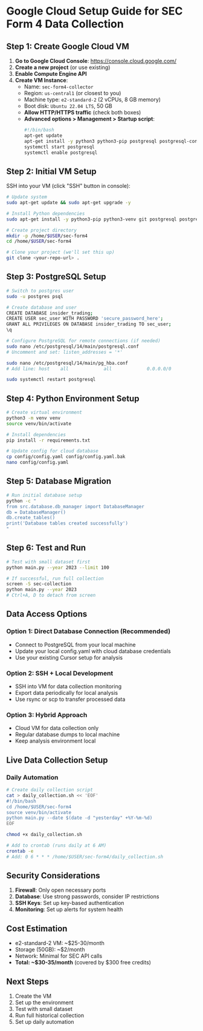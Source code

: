 # Google Cloud Setup Guide for SEC Form 4 Data Collection

## Step 1: Create Google Cloud VM

1. **Go to Google Cloud Console**: https://console.cloud.google.com/
2. **Create a new project** (or use existing)
3. **Enable Compute Engine API**
4. **Create VM Instance**:
   - Name: `sec-form4-collector`
   - Region: `us-central1` (or closest to you)
   - Machine type: `e2-standard-2` (2 vCPUs, 8 GB memory)
   - Boot disk: `Ubuntu 22.04 LTS`, 50 GB
   - **Allow HTTP/HTTPS traffic** (check both boxes)
   - **Advanced options > Management > Startup script**:
     ```bash
     #!/bin/bash
     apt-get update
     apt-get install -y python3 python3-pip postgresql postgresql-contrib git
     systemctl start postgresql
     systemctl enable postgresql
     ```

## Step 2: Initial VM Setup

SSH into your VM (click "SSH" button in console):

```bash
# Update system
sudo apt-get update && sudo apt-get upgrade -y

# Install Python dependencies
sudo apt-get install -y python3-pip python3-venv git postgresql postgresql-contrib

# Create project directory
mkdir -p /home/$USER/sec-form4
cd /home/$USER/sec-form4

# Clone your project (we'll set this up)
git clone <your-repo-url> .
```

## Step 3: PostgreSQL Setup

```bash
# Switch to postgres user
sudo -u postgres psql

# Create database and user
CREATE DATABASE insider_trading;
CREATE USER sec_user WITH PASSWORD 'secure_password_here';
GRANT ALL PRIVILEGES ON DATABASE insider_trading TO sec_user;
\q

# Configure PostgreSQL for remote connections (if needed)
sudo nano /etc/postgresql/14/main/postgresql.conf
# Uncomment and set: listen_addresses = '*'

sudo nano /etc/postgresql/14/main/pg_hba.conf
# Add line: host    all             all             0.0.0.0/0               md5

sudo systemctl restart postgresql
```

## Step 4: Python Environment Setup

```bash
# Create virtual environment
python3 -m venv venv
source venv/bin/activate

# Install dependencies
pip install -r requirements.txt

# Update config for cloud database
cp config/config.yaml config/config.yaml.bak
nano config/config.yaml
```

## Step 5: Database Migration

```bash
# Run initial database setup
python -c "
from src.database.db_manager import DatabaseManager
db = DatabaseManager()
db.create_tables()
print('Database tables created successfully')
"
```

## Step 6: Test and Run

```bash
# Test with small dataset first
python main.py --year 2023 --limit 100

# If successful, run full collection
screen -S sec-collection
python main.py --year 2023
# Ctrl+A, D to detach from screen
```

## Data Access Options

### Option 1: Direct Database Connection (Recommended)
- Connect to PostgreSQL from your local machine
- Update your local config.yaml with cloud database credentials
- Use your existing Cursor setup for analysis

### Option 2: SSH + Local Development
- SSH into VM for data collection monitoring
- Export data periodically for local analysis
- Use rsync or scp to transfer processed data

### Option 3: Hybrid Approach
- Cloud VM for data collection only
- Regular database dumps to local machine
- Keep analysis environment local

## Live Data Collection Setup

### Daily Automation
```bash
# Create daily collection script
cat > daily_collection.sh << 'EOF'
#!/bin/bash
cd /home/$USER/sec-form4
source venv/bin/activate
python main.py --date $(date -d "yesterday" +%Y-%m-%d)
EOF

chmod +x daily_collection.sh

# Add to crontab (runs daily at 6 AM)
crontab -e
# Add: 0 6 * * * /home/$USER/sec-form4/daily_collection.sh
```

## Security Considerations

1. **Firewall**: Only open necessary ports
2. **Database**: Use strong passwords, consider IP restrictions
3. **SSH Keys**: Set up key-based authentication
4. **Monitoring**: Set up alerts for system health

## Cost Estimation

- e2-standard-2 VM: ~$25-30/month
- Storage (50GB): ~$2/month
- Network: Minimal for SEC API calls
- **Total: ~$30-35/month** (covered by $300 free credits)

## Next Steps

1. Create the VM
2. Set up the environment
3. Test with small dataset
4. Run full historical collection
5. Set up daily automation 